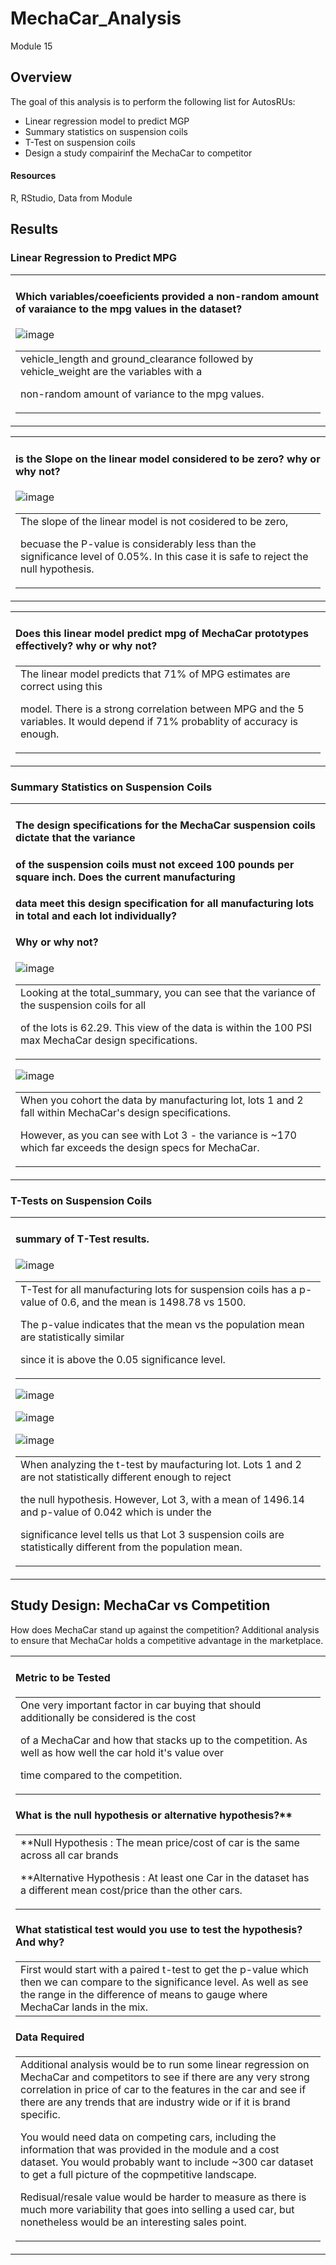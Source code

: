 # MechaCar_Analysis
Module 15

## Overview
The goal of this analysis is to perform the following list for AutosRUs:
- Linear regression model to predict MGP
- Summary statistics on suspension coils
- T-Test on suspension coils
- Design a study compairinf the MechaCar to competitor

#### Resources
R, RStudio, Data from Module


## Results

### Linear Regression to Predict MPG

<table><tr><td>
 
#### Which variables/coeeficients provided a non-random amount of varaiance to the mpg values in the dataset?

![image](https://user-images.githubusercontent.com/94019661/161610216-1847361b-c78b-4340-b2b3-24f0cc352c53.png)

<table><tr><td> 
 vehicle_length and ground_clearance followed by vehicle_weight are the variables with a 
 
 non-random amount of variance to the mpg values.</td></tr></table> 
</td></tr></table> 


<table><tr><td>
 
#### is the Slope on the linear model considered to be zero? why or why not?


![image](https://user-images.githubusercontent.com/94019661/161610233-22296f60-fa94-46b5-8b77-1857b0a53b79.png)

<table><tr><td> 
 The slope of the linear model is not cosidered to be zero, 
 
 becuase the P-value is considerably less than the significance level of 0.05%. 
 In this case it is safe to reject the null hypothesis.</td></tr></table> 
</td></tr></table> 



<table><tr><td>
 
#### Does this linear model predict mpg of MechaCar prototypes effectively? why or why not?


<table><tr><td> 
 The linear model predicts that 71% of MPG estimates are correct using this
 
 model. There is a strong correlation between MPG and the 5 variables. It would depend if 
 71% probablity of accuracy is enough. </td></tr></table> 
 
</td></tr></table> 




### Summary Statistics on Suspension Coils


<table><tr><td>
 
#### The design specifications for the MechaCar suspension coils dictate that the variance 
#### of the suspension coils must not exceed 100 pounds per square inch. Does the current manufacturing 
#### data meet this design specification for all manufacturing lots in total and each lot individually? 
#### Why or why not?

![image](https://user-images.githubusercontent.com/94019661/161610293-647f02d9-7deb-4b0e-9ee3-3424017538ac.png)

<table><tr><td> 
 Looking at the total_summary, you can see that the variance of the suspension coils for all 
 
 of the lots is 62.29. This view of the data is within the 100 PSI max MechaCar design specifications. 
 </td></tr></table> 

![image](https://user-images.githubusercontent.com/94019661/161610323-47e53d0d-5a37-48c3-9860-d9da0956dbfc.png)

<table><tr><td> 
When you cohort the data by manufacturing lot, lots 1 and 2 fall within MechaCar's design specifications.
 
 However, as you can see with Lot 3 - the variance is ~170 which far exceeds the design specs for MechaCar.
 
 </td></tr></table> 
 
</td></tr></table> 



### T-Tests on Suspension Coils


<table><tr><td>
 
#### summary of T-Test results.

![image](https://user-images.githubusercontent.com/94019661/161610351-3071c991-6f44-4276-ba91-3798ae756211.png)

<table><tr><td> 
 T-Test for all manufacturing lots for suspension coils has a p-value of 0.6, and the mean is 1498.78 vs 1500.
 
 The p-value indicates that the mean vs the population mean are statistically similar 
 
 since it is above the 0.05 significance level.
 </td></tr></table> 


![image](https://user-images.githubusercontent.com/94019661/161610371-f1b5c017-0a73-436b-b93f-22c2389644b8.png)

![image](https://user-images.githubusercontent.com/94019661/161610382-47c4a0fc-dd79-4ec5-8aeb-ebe40dde6fbf.png)

![image](https://user-images.githubusercontent.com/94019661/161610399-7d6efac4-c2d4-4e05-ab28-e10366ceb123.png)


<table><tr><td> 
 When analyzing the t-test by maufacturing lot. Lots 1 and 2 are not statistically different enough to reject 
 
 the null hypothesis. However, Lot 3, with a mean of 1496.14 and p-value of 0.042 which is under the 
 
 significance level tells us that Lot 3 suspension coils are statistically different from the population mean.
 </td></tr></table> 
 
</td></tr></table> 



## Study Design: MechaCar vs Competition

How does MechaCar stand up against the competition? Additional analysis to ensure that MechaCar holds a competitive advantage in the marketplace.


<table><tr><td>
 
#### Metric to be Tested


<table><tr><td> 
 One very important factor in car buying that should additionally be considered is the cost 
 
 of a MechaCar and how that stacks up to the competition. As well as how well the car hold it's value over 
 
 time compared to the competition.</td></tr></table> 


#### What is the null hypothesis or alternative hypothesis?**

 <table><tr><td>  **Null Hypothesis :
  The mean price/cost of car is the same across all car brands

  **Alternative Hypothesis :
  At least one Car in the dataset has a different mean cost/price than the other cars.</td></tr></table> 


#### What statistical test would you use to test the hypothesis? And why?

<table><tr><td> First would start with a paired t-test to get the p-value which then we can compare to the significance level. As well as see the range in the difference of means to gauge where MechaCar lands in the mix.</td></tr></table> 


#### Data Required

<table><tr><td> Additional analysis would be to run some linear regression on MechaCar and competitors to see if there are any very strong correlation in price of car to the features in the car and see if there are any trends that are industry wide or if it is brand specific.

You would need data on competing cars, including the information that was provided in the module and a cost dataset. You would probably want to include ~300 car dataset to get a full picture of the copmpetitive landscape.

Redisual/resale value would be harder to measure as there is much more variability that goes into selling a used car, but nonetheless would be an interesting sales point.</td></tr></table> 
 
</td></tr></table> 

